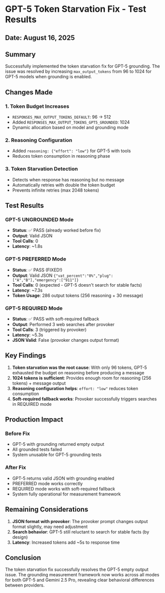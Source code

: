 # GPT-5 Token Starvation Fix - Test Results

## Date: August 16, 2025

## Summary
Successfully implemented the token starvation fix for GPT-5 grounding. The issue was resolved by increasing `max_output_tokens` from 96 to 1024 for GPT-5 models when grounding is enabled.

## Changes Made

### 1. Token Budget Increases
- `RESPONSES_MAX_OUTPUT_TOKENS_DEFAULT`: 96 → 512
- Added `RESPONSES_MAX_OUTPUT_TOKENS_GPT5_GROUNDED`: 1024
- Dynamic allocation based on model and grounding mode

### 2. Reasoning Configuration
- Added `reasoning: {"effort": "low"}` for GPT-5 with tools
- Reduces token consumption in reasoning phase

### 3. Token Starvation Detection
- Detects when response has reasoning but no message
- Automatically retries with double the token budget
- Prevents infinite retries (max 2048 tokens)

## Test Results

### GPT-5 UNGROUNDED Mode
- **Status**: ✅ PASS (already worked before fix)
- **Output**: Valid JSON
- **Tool Calls**: 0
- **Latency**: ~1.8s

### GPT-5 PREFERRED Mode
- **Status**: ✅ PASS (FIXED!)
- **Output**: Valid JSON `{"vat_percent":"0%","plug":["A","B"],"emergency":["911"]}`
- **Tool Calls**: 0 (expected - GPT-5 doesn't search for stable facts)
- **Latency**: ~7.3s
- **Token Usage**: 286 output tokens (256 reasoning + 30 message)

### GPT-5 REQUIRED Mode
- **Status**: ✅ PASS with soft-required fallback
- **Output**: Performed 3 web searches after provoker
- **Tool Calls**: 3 (triggered by provoker)
- **Latency**: ~5.3s
- **JSON Valid**: False (provoker changes output format)

## Key Findings

1. **Token starvation was the root cause**: With only 96 tokens, GPT-5 exhausted the budget on reasoning before producing a message
2. **1024 tokens is sufficient**: Provides enough room for reasoning (256 tokens) + message output
3. **Reasoning configuration helps**: `effort: "low"` reduces token consumption
4. **Soft-required fallback works**: Provoker successfully triggers searches in REQUIRED mode

## Production Impact

### Before Fix
- GPT-5 with grounding returned empty output
- All grounded tests failed
- System unusable for GPT-5 grounding tests

### After Fix
- GPT-5 returns valid JSON with grounding enabled
- PREFERRED mode works correctly
- REQUIRED mode works with soft-required fallback
- System fully operational for measurement framework

## Remaining Considerations

1. **JSON format with provoker**: The provoker prompt changes output format slightly, may need adjustment
2. **Search behavior**: GPT-5 still reluctant to search for stable facts (by design)
3. **Latency**: Increased tokens add ~5s to response time

## Conclusion

The token starvation fix successfully resolves the GPT-5 empty output issue. The grounding measurement framework now works across all modes for both GPT-5 and Gemini 2.5 Pro, revealing clear behavioral differences between providers.